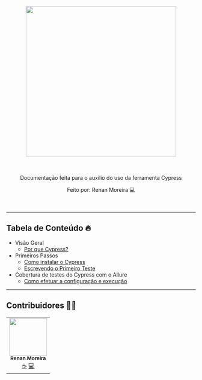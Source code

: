 
<div align="center">
  <div>
    <img 
    src="https://cloud.githubusercontent.com/assets/1268976/20607953/d7ae489c-b24a-11e6-9cc4-91c6c74c5e88.png"
    width="400"
    />
  </div>
  <br/>
  <br/>
	</a>
  <p>Documentação feita para o auxilio do uso da ferramenta Cypress </p>
  <p>Feito por: Renan Moreira 💻 </p>
</div>
<br/>

---

## **Tabela de Conteúdo** 🔥

- Visão Geral
    - [Por que Cypress?](pages/overview/porque-cypress.md)
- Primeiros Passos
    - [Como instalar o Cypress](pages/getting-started/instalando-cypress.md)
    - [Escrevendo o Primeiro Teste](pages/getting-started/escrevendo-seu-primeiro-teste.md)
- Cobertura de testes do Cypress com o Allure
  - [Como efetuar a configuração e execução](pages/getting-started/assertions.md)

    

---

## Contribuidores 👨‍💻



<!-- ALL-CONTRIBUTORS-LIST:START - Do not remove or modify this section -->
<!-- prettier-ignore-start -->
<!-- markdownlint-disable -->
<table>
  <tr>
    <td align="center"><a href="https://www.linkedin.com/in/renan-moreira-489361250/"><img src="https://avatars.githubusercontent.com/u/79643030?s=400&u=0e628819936a0552350d90886359b92905c28067&v=4" width="100px;" alt=""/><br /><sub><b>Renan Moreira</b></sub></a><br /><a href="#" title="">☕</a> <a href="" title="Code">💻</a></td>

</table>

<!-- markdownlint-restore -->
<!-- prettier-ignore-end -->

<!-- ALL-CONTRIBUTORS-LIST:END -->
<!-- markdownlint-disable -->



<!-- markdownlint-restore -->

